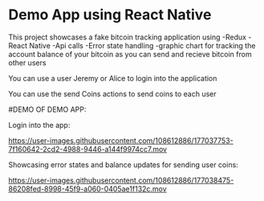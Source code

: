 # Demo App using React Native
This project showcases a fake bitcoin tracking application using
-Redux
-React Native
-Api calls
-Error state handling
-graphic chart for tracking the account balance of your bitcoin as you can send and recieve bitcoin from other users

You can use a user Jeremy or Alice to login into the application

You can use the send Coins actions to send coins to each user



#DEMO OF DEMO APP:

Login into the app:

https://user-images.githubusercontent.com/108612886/177037753-7f160642-2cd2-4988-9446-a144f9974cc7.mov



Showcasing error states and balance updates for sending user coins:

https://user-images.githubusercontent.com/108612886/177038475-86208fed-8998-45f9-a060-0405ae1f132c.mov

